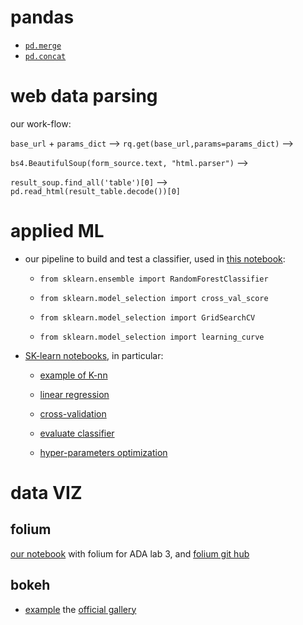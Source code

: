 
# pandas

- [`pd.merge`](http://pandas.pydata.org/pandas-docs/stable/merging.html#)
- [`pd.concat`](http://pandas.pydata.org/pandas-docs/stable/generated/pandas.concat.html)


# web data parsing

our work-flow:

`base_url` + `params_dict`  --> `rq.get(base_url,params=params_dict)` -->   

`bs4.BeautifulSoup(form_source.text, "html.parser")` -->   

`result_soup.find_all('table')[0]` --> `pd.read_html(result_table.decode())[0]`



# applied ML


- our pipeline to build and test a classifier, used in [this notebook](https://github.com/ggrrll/tatoule/blob/master/04%20-%20Applied%20ML/1-hw4_applied_ml.ipynb):

	- `from sklearn.ensemble import RandomForestClassifier`

	- `from sklearn.model_selection import cross_val_score`

	- `from sklearn.model_selection import GridSearchCV`

	-  `from sklearn.model_selection import learning_curve` 


	
- [SK-learn notebooks](https://github.com/justmarkham/scikit-learn-videos), in particular:
	- [example of K-nn](https://github.com/justmarkham/scikit-learn-videos/blob/master/04_model_training.ipynb)

	- [linear regression](https://github.com/justmarkham/scikit-learn-videos/blob/master/06_linear_regression.ipynb)

	- [cross-validation](https://github.com/justmarkham/scikit-learn-videos/blob/master/07_cross_validation.ipynb)

	- [evaluate classifier](https://github.com/justmarkham/scikit-learn-videos/blob/master/09_classification_metrics.ipynb)

	- [hyper-parameters optimization](https://github.com/justmarkham/scikit-learn-videos/blob/master/08_grid_search.ipynb)


# data VIZ 

## folium

[our notebook](https://nbviewer.jupyter.org/github/ggrrll/tatoule/blob/master/03%20-%20Interactive%20Viz/2-Map-Viz.ipynb) with folium for ADA lab 3, and
[folium git hub](https://github.com/python-visualization/folium) 

## bokeh

- [example](https://nbviewer.jupyter.org/github/bokeh/bokeh-notebooks/blob/master/gallery/glucose.ipynb)
 the [official gallery](https://github.com/bokeh/bokeh-notebooks)




